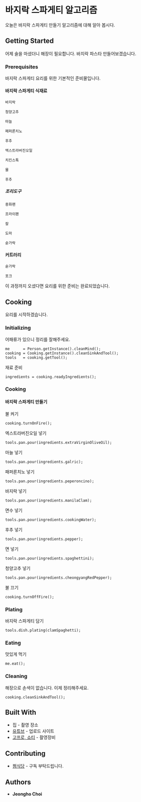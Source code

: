 # 바지락 스파게티 알고리즘

오늘은 바지락 스파게티 만들기 알고리즘에 대해 알아 봅시다.

## Getting Started

어제 술을 마셨더니 해장이 필요합니다. 바지락 파스타 만들어보겠습니다.
 
### Prerequisites

바지락 스파게티 요리를 위한 기본적인 준비물입니다.

#### 바지락 스파게티 식재료

```
바지락
```
```
청양고추
```
```
마늘
```
```
페퍼론치노
```
```
후추
```
```
엑스트라버진오일
```
```
치킨스톡
```
```
물
```
```
후추
```

##### 조리도구

```
중화팬
```
```
프라이팬
```
```
칼
```
```
도마
```
```
숟가락
```
#### 커트러리

```
숟가락
```
```
포크
```

이 과정까지 오셨다면 요리를 위한 준비는 완료되었습니다.

## Cooking

요리를 시작하겠습니다.

### Initializing

어패류가 있으니 정리를 잘해주세요.
```
me      = Person.getInstance().cleanMind();
cooking = Cooking.getInstance().cleanSinkAndTool();
tools   = cooking.getTool();
```

재료 준비
```
ingredients = cooking.readyIngredients();
```

### Cooking

#### 바지락 스파게티 만들기

불 켜기
```
cooking.turnOnFire();
```

엑스트라버진오일 넣기
```
tools.pan.pour(ingredients.extraVirginOliveOil);
```

마늘 넣기
```
tools.pan.pour(ingredients.galric);
```

패퍼론치노 넣기
```
tools.pan.pour(ingredients.peperoncino);
```

바지락 넣기
```
tools.pan.pour(ingredients.manilaClam);
```

면수 넣기
```
tools.pan.pour(ingredients.cookingWater);
```

후추 넣기
```
tools.pan.pour(ingredients.pepper);
```

면 넣기
```
tools.pan.pour(ingredients.spaghettini);
```

청양고추 넣기
```
tools.pan.pour(ingredients.cheongyangRedPepper);
```

불 끄기
```
cooking.turnOffFire();
```

### Plating

바지락 스파게티 담기
```
tools.dish.plating(clamSpaghetti);
```

### Eating

맛있게 먹기
```
me.eat();
```

### Cleaning

해장으로 손색이 없습니다. 이제 정리해주세요.

```
cooking.cleanSinkAndTool();
```

## Built With

* 집 - 촬영 장소
* [유튜브](https://www.youtube.com/@wjdgh) - 업로드 사이트
* [고프로, 쇼티](https://gopro.com/ko/kr/) - 촬영장비

## Contributing

* [쩜식당](https://www.youtube.com/@wjdgh) - 구독 부탁드립니다.

## Authors

* **Jeongho Choi**
